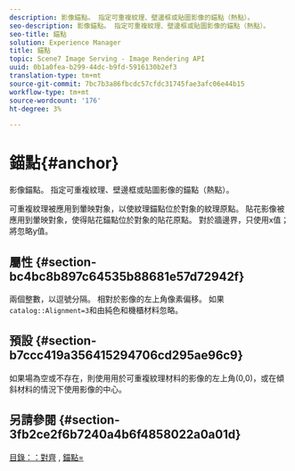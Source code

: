 ```yaml
---
description: 影像錨點。 指定可重複紋理、壁邊框或貼圖影像的錨點（熱點）。
seo-description: 影像錨點。 指定可重複紋理、壁邊框或貼圖影像的錨點（熱點）。
seo-title: 錨點
solution: Experience Manager
title: 錨點
topic: Scene7 Image Serving - Image Rendering API
uuid: 0b1a0fea-b299-44dc-b9fd-5916130b2ef3
translation-type: tm+mt
source-git-commit: 7bc7b3a86fbcdc57cfdc31745fae3afc06e44b15
workflow-type: tm+mt
source-wordcount: '176'
ht-degree: 3%

---
```



# 錨點{#anchor}

影像錨點。 指定可重複紋理、壁邊框或貼圖影像的錨點（熱點）。

可重複紋理被應用到暈映對象，以使紋理錨點位於對象的紋理原點。 貼花影像被應用到暈映對象，使得貼花錨點位於對象的貼花原點。 對於牆邊界，只使用x值；將忽略y值。

## 屬性 {#section-bc4bc8b897c64535b88681e57d72942f}

兩個整數，以逗號分隔。 相對於影像的左上角像素偏移。 如果`catalog::Alignment=3`和由純色和機櫃材料忽略。

## 預設 {#section-b7ccc419a356415294706cd295ae96c9}

如果場為空或不存在，則使用用於可重複紋理材料的影像的左上角(0,0)，或在傾斜材料的情況下使用影像的中心。

## 另請參閱 {#section-3fb2ce2f6b7240a4b6f4858022a0a01d}

[目錄：：對齊](../../../../../ir-api/material-cat/image-rendering-api-ref/c-ir-material-catalog/c-ir-material-data-reference/r-ir-alignment.md#reference-e52152e8dc244d0aa13b40c615d0f399) , [錨點=](../../../../../ir-api/http-protocol/image-rendering-api-ref/c-ir-http-protocol-ref/c-ir-http-protocol-command-reference/r-ir-http-anchor.md#reference-d53923d785c9442997dc7f2199524c26)
